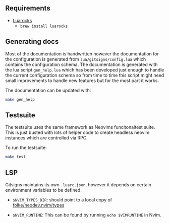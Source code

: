 ## Requirements

- [Luarocks](https://luarocks.org/)
    - `brew install luarocks`

## Generating docs

Most of the documentation is handwritten however the documentation for the configuration is generated from `lua/gitsigns/config.lua` which contains the configuration schema.
The documentation is generated with the lua script `gen_help.lua` which has been developed just enough to handle the current configuration schema so from time to time this script might need small improvements to handle new features but for the most part it works.

The documentation can be updated with:

```bash
make gen_help
```

## Testsuite

The testsuite uses the same framework as Neovims funcitonaltest suite.
This is just busted with lots of helper code to create headless neovim instances which are controlled via RPC.

To run the testsuite:

```bash
make test
```

## LSP

Gitsigns maintains its own `.luarc.json`, however it depends on certain environment variables to be defined.

- `$NVIM_TYPES_DIR`: should point to a local copy of [folke/neodev.nvim/types](https://github.com/folke/neodev.nvim/tree/main/types/nightly)

- `$NVIM_RUNTIME`: This can be found by running `echo $VIMRUNTIME` in Nvim.

